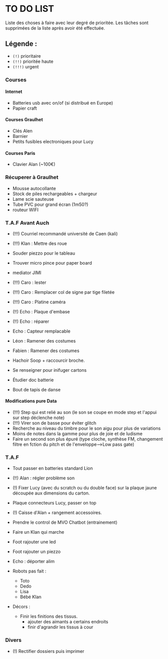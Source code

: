 # TO DO LIST


Liste des choses à faire avec leur degré de prioritée. Les tâches sont supprimées de la liste après avoir été effectuée.

## Légende :

- `(!)` prioritaire
- `(!!)` prioritée haute
- `(!!!)` urgent


### Courses

#### Internet
- Batteries usb avec on/of (si distribué en Europe)
- Papier craft

#### Courses Graulhet
 - Clés Alen
 - Barnier
 - Petits fusibles electroniques pour Lucy

#### Courses Paris
 - Clavier Alan (~100€)

### Récuperer à Graulhet
- Mousse autocollante
- Stock de piles rechargeables + chargeur
- Lame scie sauteuse
- Tube PVC pour grand écran (1m50?)
- routeur WIFI

### T.A.F Avant Auch

- (!!!) Courriel recommandé université de Caen (kali) 
- (!!!) Klan : Mettre des roue
- Souder piezzo pour le tableau
- Trouver micro pince pour paper board

- mediator JIMI
- (!!!) Caro : lester
- (!!!) Caro : Remplacer col de signe par tige filetée
- (!!!) Caro : Platine caméra

- (!!) Echo : Plaque d'embase
- (!!) Echo : réparer
- Echo : Capteur remplacable

- Léon : Ramener des costumes
- Fabien : Ramener des costumes

- Hachoir Soop + raccourcir broche.
- Se renseigner pour inifuger cartons
- Étudier doc batterie
- Bout de tapis de danse

#### Modifications pure Data

- (!!!) Step qui est relié au son (le son se coupe en mode step et l'appui sur step déclenche note)
- (!!!) Virer son de basse pour éviter glitch
- Recherche au niveau du timbre pour le son aigu pour plus de variations
- Moins de notes dans la gamme pour plus de joie et de ludisme
- Faire un second son plus épuré (type cloche, synthèse FM, changement filtre en fction du pitch et de l'enveloppe-->Low pass gate)

### T.A.F


- Tout passer en batteries standard Lion
- (!!) Alan : régler problème son

- (!) Fixer Lucy (avec du scratch ou du double face) sur la plaque jaune découpée aux dimensions du carton.

- Plaque connecteurs Lucy, passer on top

- (!) Caisse d'Alan + rangement accessoires.
- Prendre le control de MVO Chatbot (entrainement)
- Faire un Klan qui marche
- Foot rajouter une led
- Foot rajouter un piezzo
- Echo : déporter alim
- Robots pas fait :
    - Toto
    - Dedo
    - Lisa
    - Bébé Klan
- Décors :
    - Finir les finitions des tissus.
        - ajouter des aimants a certains endroits
        - finir d'agrandir les tissus à cour

### Divers
- (!) Rectifier dossiers puis imprimer
